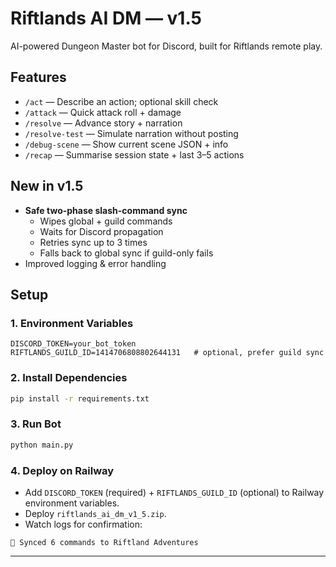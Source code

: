 # Riftlands AI DM — v1.5

AI-powered Dungeon Master bot for Discord, built for Riftlands remote play.

## Features
- `/act` — Describe an action; optional skill check
- `/attack` — Quick attack roll + damage
- `/resolve` — Advance story + narration
- `/resolve-test` — Simulate narration without posting
- `/debug-scene` — Show current scene JSON + info
- `/recap` — Summarise session state + last 3–5 actions

## New in v1.5
- **Safe two-phase slash-command sync**
  - Wipes global + guild commands
  - Waits for Discord propagation
  - Retries sync up to 3 times
  - Falls back to global sync if guild-only fails
- Improved logging & error handling

## Setup

### 1. Environment Variables
```
DISCORD_TOKEN=your_bot_token
RIFTLANDS_GUILD_ID=1414706808802644131   # optional, prefer guild sync
```

### 2. Install Dependencies
```bash
pip install -r requirements.txt
```

### 3. Run Bot
```bash
python main.py
```

### 4. Deploy on Railway
- Add `DISCORD_TOKEN` (required) + `RIFTLANDS_GUILD_ID` (optional) to Railway environment variables.
- Deploy `riftlands_ai_dm_v1_5.zip`.
- Watch logs for confirmation:
```
🔄 Synced 6 commands to Riftland Adventures
```

---
